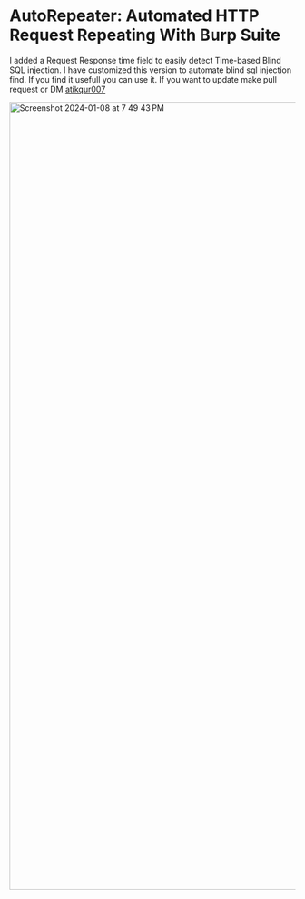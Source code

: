 # AutoRepeater: Automated HTTP Request Repeating With Burp Suite

I added a Request Response time field to easily detect Time-based Blind SQL injection. I have customized this version to automate blind sql injection find. If you find it usefull you can use it. If you want to update make pull request or DM [atikqur007](https://twitter.com/atikqur007)

<img width="1388" alt="Screenshot 2024-01-08 at 7 49 43 PM" src="https://github.com/atikrahman1/auto-repeater/assets/25384315/190b7db6-364e-42c0-8a84-a51b45684d70">
